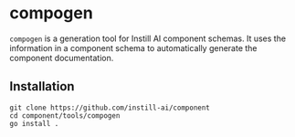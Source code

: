 # compogen

`compogen` is a generation tool for Instill AI component schemas. It uses the
information in a component schema to automatically generate the component
documentation.

## Installation

```shell
git clone https://github.com/instill-ai/component
cd component/tools/compogen
go install .
```
